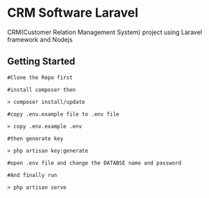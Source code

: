# CRM Software Laravel
CRM(Customer Relation Management System) project using Laravel framework and Nodejs

## Getting Started
    #Clone the Repo first
    
    #install composer then
    
    > composer install/update
    
    #copy .env.example file to .env file
    
    > copy .env.example .env
    
    #then generate key
    
    > php artisan key:generate
    
    #open .env file and change the DATABSE name and password
    
    #And finally run
    
    > php artisan serve
##

